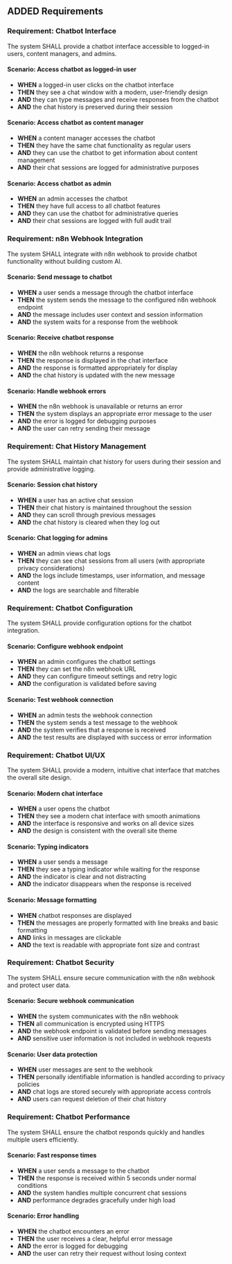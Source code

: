 ## ADDED Requirements
### Requirement: Chatbot Interface
The system SHALL provide a chatbot interface accessible to logged-in users, content managers, and admins.

#### Scenario: Access chatbot as logged-in user
- **WHEN** a logged-in user clicks on the chatbot interface
- **THEN** they see a chat window with a modern, user-friendly design
- **AND** they can type messages and receive responses from the chatbot
- **AND** the chat history is preserved during their session

#### Scenario: Access chatbot as content manager
- **WHEN** a content manager accesses the chatbot
- **THEN** they have the same chat functionality as regular users
- **AND** they can use the chatbot to get information about content management
- **AND** their chat sessions are logged for administrative purposes

#### Scenario: Access chatbot as admin
- **WHEN** an admin accesses the chatbot
- **THEN** they have full access to all chatbot features
- **AND** they can use the chatbot for administrative queries
- **AND** their chat sessions are logged with full audit trail

### Requirement: n8n Webhook Integration
The system SHALL integrate with n8n webhook to provide chatbot functionality without building custom AI.

#### Scenario: Send message to chatbot
- **WHEN** a user sends a message through the chatbot interface
- **THEN** the system sends the message to the configured n8n webhook endpoint
- **AND** the message includes user context and session information
- **AND** the system waits for a response from the webhook

#### Scenario: Receive chatbot response
- **WHEN** the n8n webhook returns a response
- **THEN** the response is displayed in the chat interface
- **AND** the response is formatted appropriately for display
- **AND** the chat history is updated with the new message

#### Scenario: Handle webhook errors
- **WHEN** the n8n webhook is unavailable or returns an error
- **THEN** the system displays an appropriate error message to the user
- **AND** the error is logged for debugging purposes
- **AND** the user can retry sending their message

### Requirement: Chat History Management
The system SHALL maintain chat history for users during their session and provide administrative logging.

#### Scenario: Session chat history
- **WHEN** a user has an active chat session
- **THEN** their chat history is maintained throughout the session
- **AND** they can scroll through previous messages
- **AND** the chat history is cleared when they log out

#### Scenario: Chat logging for admins
- **WHEN** an admin views chat logs
- **THEN** they can see chat sessions from all users (with appropriate privacy considerations)
- **AND** the logs include timestamps, user information, and message content
- **AND** the logs are searchable and filterable

### Requirement: Chatbot Configuration
The system SHALL provide configuration options for the chatbot integration.

#### Scenario: Configure webhook endpoint
- **WHEN** an admin configures the chatbot settings
- **THEN** they can set the n8n webhook URL
- **AND** they can configure timeout settings and retry logic
- **AND** the configuration is validated before saving

#### Scenario: Test webhook connection
- **WHEN** an admin tests the webhook connection
- **THEN** the system sends a test message to the webhook
- **AND** the system verifies that a response is received
- **AND** the test results are displayed with success or error information

### Requirement: Chatbot UI/UX
The system SHALL provide a modern, intuitive chat interface that matches the overall site design.

#### Scenario: Modern chat interface
- **WHEN** a user opens the chatbot
- **THEN** they see a modern chat interface with smooth animations
- **AND** the interface is responsive and works on all device sizes
- **AND** the design is consistent with the overall site theme

#### Scenario: Typing indicators
- **WHEN** a user sends a message
- **THEN** they see a typing indicator while waiting for the response
- **AND** the indicator is clear and not distracting
- **AND** the indicator disappears when the response is received

#### Scenario: Message formatting
- **WHEN** chatbot responses are displayed
- **THEN** the messages are properly formatted with line breaks and basic formatting
- **AND** links in messages are clickable
- **AND** the text is readable with appropriate font size and contrast

### Requirement: Chatbot Security
The system SHALL ensure secure communication with the n8n webhook and protect user data.

#### Scenario: Secure webhook communication
- **WHEN** the system communicates with the n8n webhook
- **THEN** all communication is encrypted using HTTPS
- **AND** the webhook endpoint is validated before sending messages
- **AND** sensitive user information is not included in webhook requests

#### Scenario: User data protection
- **WHEN** user messages are sent to the webhook
- **THEN** personally identifiable information is handled according to privacy policies
- **AND** chat logs are stored securely with appropriate access controls
- **AND** users can request deletion of their chat history

### Requirement: Chatbot Performance
The system SHALL ensure the chatbot responds quickly and handles multiple users efficiently.

#### Scenario: Fast response times
- **WHEN** a user sends a message to the chatbot
- **THEN** the response is received within 5 seconds under normal conditions
- **AND** the system handles multiple concurrent chat sessions
- **AND** performance degrades gracefully under high load

#### Scenario: Error handling
- **WHEN** the chatbot encounters an error
- **THEN** the user receives a clear, helpful error message
- **AND** the error is logged for debugging
- **AND** the user can retry their request without losing context
